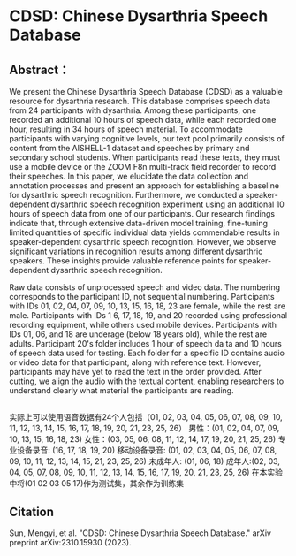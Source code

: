 # CDSD: Chinese Dysarthria Speech Database

## Abstract：
We present the Chinese Dysarthria Speech Database (CDSD) as a valuable resource for dysarthria research. This database comprises speech data from 24 participants with dysarthria. Among these participants, one recorded an additional 10 hours of speech data, while each recorded one hour, resulting in 34 hours of speech material. To accommodate participants with varying cognitive levels, our text pool primarily consists of content from the AISHELL-1 dataset and speeches by primary and secondary school students. When participants read these texts, they must use a mobile device or the ZOOM F8n multi-track field recorder to record their speeches. In this paper, we elucidate the data collection and annotation processes and present an approach for establishing a baseline for dysarthric speech recognition. Furthermore, we conducted a speaker-dependent dysarthric speech recognition experiment using an additional 10 hours of speech data from one of our participants. Our research findings indicate that, through extensive data-driven model training, fine-tuning limited quantities of specific individual data yields commendable results in speaker-dependent dysarthric speech recognition. However, we observe significant variations in recognition results among different dysarthric speakers. These insights provide valuable reference points for speaker-dependent dysarthric speech recognition.


Raw data consists of unprocessed speech and video data. The numbering corresponds to the participant ID, not sequential numbering. Participants with IDs 01, 02, 04, 07, 09, 10, 13, 15, 16, 18, 23 are female, while the rest are male. Participants with IDs 1 6, 17, 18, 19, and 20 recorded using professional recording equipment, while others used mobile devices. Participants with IDs 01, 06, and 18 are underage (below 18 years old), while the rest are adults. Participant 20's folder includes 1 hour of speech da ta and 10 hours of speech data used for testing. Each folder for a specific ID contains audio or video data for that participant, along with reference text. However, participants may have yet to read the text in the order provided. After cutting, we align the audio with the textual content, enabling researchers to understand clearly what material the participants are reading.

## 
实际上可以使用语音数据有24个人包括（01, 02, 03, 04, 05, 06, 07, 08, 09, 10, 11, 12, 13, 14, 15, 16, 17, 18, 19, 20, 21, 23, 25, 26）
男性：(01, 02, 04, 07, 09, 10, 13, 15, 16, 18, 23)
女性：(03, 05, 06, 08, 11, 12, 14, 17, 19, 20, 21, 25, 26)
专业设备录音: (16, 17, 18, 19, 20)
移动设备录音: (01, 02, 03, 04, 05, 06, 07, 08, 09, 10, 11, 12, 13, 14, 15, 21, 23, 25, 26)
未成年人: (01, 06, 18)
成年人:(02, 03, 04, 05, 07, 08, 09, 10, 11, 12, 13, 14, 15, 16, 17, 19, 20, 21, 23, 25, 26)
在本实验中将(01 02 03 05 17)作为测试集，其余作为训练集


## Citation
Sun, Mengyi, et al. "CDSD: Chinese Dysarthria Speech Database." arXiv preprint arXiv:2310.15930 (2023).